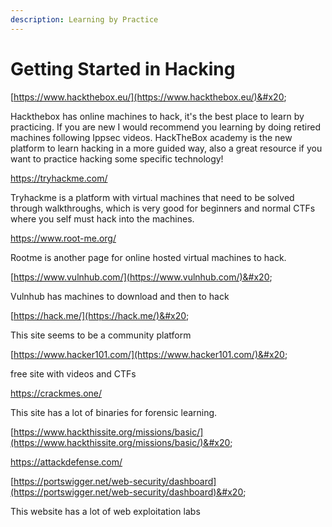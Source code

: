 ```yaml
---
description: Learning by Practice
---
```


# Getting Started in Hacking

[https://www.hackthebox.eu/](https://www.hackthebox.eu/)&#x20;

Hackthebox has online machines to hack, it's the best place to learn by practicing. If you are new I would recommend you learning by doing retired machines following Ippsec videos. HackTheBox academy is the new platform to learn hacking in a more guided way, also a great resource if you want to practice hacking some specific technology!&#x20;

[https://tryhackme.com/ ](https://tryhackme.com/)

Tryhackme is a platform with virtual machines that need to be solved through walkthroughs, which is very good for beginners and normal CTFs where you self must hack into the machines.&#x20;

[https://www.root-me.org/ ](https://www.root-me.org/)

Rootme is another page for online hosted virtual machines to hack.&#x20;

[https://www.vulnhub.com/](https://www.vulnhub.com/)&#x20;

Vulnhub has machines to download and then to hack&#x20;

[https://hack.me/](https://hack.me/)&#x20;

This site seems to be a community platform&#x20;

[https://www.hacker101.com/](https://www.hacker101.com/)&#x20;

free site with videos and CTFs&#x20;

[https://crackmes.one/ ](https://crackmes.one/)

This site has a lot of binaries for forensic learning.&#x20;

[https://www.hackthissite.org/missions/basic/](https://www.hackthissite.org/missions/basic/)&#x20;

[https://attackdefense.com/ ](https://attackdefense.com/)

[https://portswigger.net/web-security/dashboard](https://portswigger.net/web-security/dashboard)&#x20;

This website has a lot of web exploitation labs
